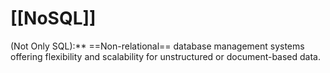 # [[NoSQL]]
(Not Only SQL):** ==Non-relational== database management systems offering flexibility and scalability for unstructured or document-based data.